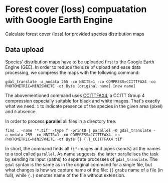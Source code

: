 # Forest cover (loss) compuatation with Google Earth Engine

Calculate forest cover (loss) for provided species distribution maps

## Data upload

Species' distribution maps have to be uploaded first to the Google Earth Engine (GEE). In order to reduce the size of upload and ease data processing, we compress the maps with the following command:

```
gdal_translate -a_nodata 255 -co NBITS=1 -co COMPRESS=CCITTFAX4 -co PHOTOMETRIC=MINISWHITE -ot Byte [original name] [new name]
```

The abovementioned command uses [CCITTFAX4](https://en.wikipedia.org/wiki/Group_4_compression), a CCITT Group 4 compression especially suitable for black and white images. That's exactly what we need: `1` to indicate presence of the species in the given area (pixel) and `0` absence. 

In order to process **parallel** all files in a directory tree:

```
find . -name '*.tif' -type f -print0 | parallel -0 gdal_translate -a_nodata 255 -co NBITS=1 -co COMPRESS=CCITTFAX4 -co PHOTOMETRIC=MINISWHITE -ot Byte {} {.}_CCITTFAX4.tif
```

In short, the command finds all `tif` images and pipes (sends) all the names to a tool called `parallel`. As name suggests, the latter parallelises the task by sending its input (paths) to separate processes of `gdal_translate`. The `gdal` syntax is the same as in the original command for a single file, but what changes is how we capture name of the file: `{}` grabs name of a file (in full), while `{.}` denotes name of the file without extension. 
